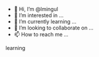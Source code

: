 - 👋 Hi, I’m @lmingul
- 👀 I’m interested in ...
- 🌱 I’m currently learning ...
- 💞️ I’m looking to collaborate on ...
- 📫 How to reach me ...

<!---
lmingul/lmingul is a ✨ special ✨ repository because its `README.md` (this file) appears on your GitHub profile.
You can click the Preview link to take a look at your changes.
--->
learning


